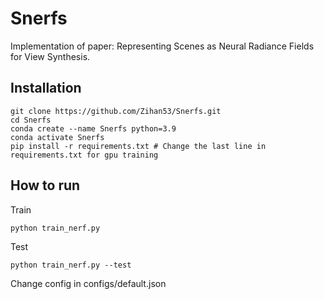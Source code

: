 # Snerfs
Implementation of paper: Representing Scenes as Neural Radiance Fields for View Synthesis.

## Installation

```
git clone https://github.com/Zihan53/Snerfs.git
cd Snerfs
conda create --name Snerfs python=3.9
conda activate Snerfs
pip install -r requirements.txt # Change the last line in requirements.txt for gpu training
```

## How to run
Train
```
python train_nerf.py
```

Test
```
python train_nerf.py --test
```

Change config in configs/default.json
